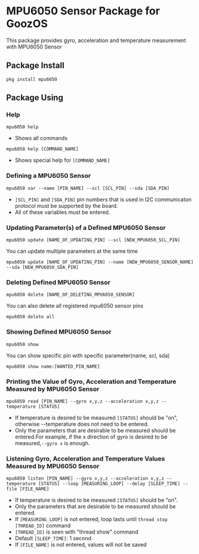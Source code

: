 # MPU6050 Sensor Package for GoozOS
This package provides gyro, acceleration and temperature measurement with MPU6050 Sensor
## Package Install
```shell
pkg install mpu6050
```
## Package Using

### Help
```shell
mpu6050 help
```
* Shows all commands
```shell
mpu6050 help [COMMAND_NAME]
```
* Shows special help for `[COMMAND_NAME]`


### Defining a MPU6050 Sensor
```shell
mpu6050 var --name [PIN_NAME] --scl [SCL_PIN] --sda [SDA_PIN]
```
* `[SCL_PIN]` and `[SDA_PIN]` pin numbers that is used in I2C communicaton protocol must be supported by the board.
* All of these variables must be entered.

### Updating Parameter(s) of a Defined MPU6050 Sensor
```shell
mpu6050 update [NAME_OF_UPDATING_PIN] --scl [NEW_MPU6050_SCL_PIN]
``` 
You can update multiple parameters at the same time 
```shell
mpu6050 update [NAME_OF_UPDATING_PIN] --name [NEW_MPU6050_SENSOR_NAME] --sda [NEW_MPU6050_SDA_PIN]
```

### Deleting Defined MPU6050 Sensor
```shell
mpu6050 delete [NAME_OF_DELETING_MPU6050_SENSOR]
```
You can also delete all registered mpu6050 sensor pins
```shell
mpu6050 delete all
```

### Showing Defined MPU6050 Sensor
```shell
mpu6050 show
```
You can show specific pin with specific parameter(name, scl, sda)
```shell
mpu6050 show name:[WANTED_PIN_NAME]
```

### Printing the Value of Gyro, Acceleration and Temperature Measured by MPU6050 Sensor
```shell 
mpu6050 read [PIN_NAME] --gyro x,y,z --acceleration x,y,z --temperature [STATUS]
```
* If temperature is desired to be measured `[STATUS]` should be "on", otherwise --temperature does not need to be entered.
* Only the parameters that are desirable to be measured should be entered.For example, if the x direction of gyro is desired to be measured,`--gyro x` is enough.

### Listening Gyro, Acceleration and Temperature Values Measured by MPU6050 Sensor
```shell 
mpu6050 listen [PIN_NAME] --gyro x,y,z --acceleration x,y,z --temperature [STATUS] --loop [MEASURING_LOOP] --delay [SLEEP_TIME] --file [FILE_NAME]
```
* If temperature is desired to be measured `[STATUS]` should be "on".
* Only the parameters that are desirable to be measured should be entered.
* If `[MEASURING_LOOP]` is not entered, loop lasts until `thread stop [THREAD_ID]` command
* `[THREAD_ID]` is seen with "thread show" command
* Default `[SLEEP_TIME]`: 1 second
* If `[FILE_NAME]` is not entered, values will not be saved
